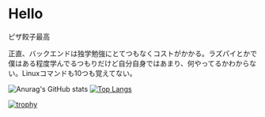 # Hello
ピザ餃子最高

正直、バックエンドは独学勉強にとてつもなくコストがかかる。ラズパイとかで僕はある程度学んでるつもりだけど自分自身ではあまり、何やってるかわからない。Linuxコマンドも10つも覚えてない。

![Anurag's GitHub stats](https://github-readme-stats.vercel.app/api?username=forestrharumaki&count_private=true&show_icons=true)
[![Top Langs](https://github-readme-stats.vercel.app/api/top-langs/?username=forestrharumaki&layout=compact)](https://github.com/anuraghazra/github-readme-stats)

[![trophy](https://github-profile-trophy.vercel.app/?username=forestrharumaki)](https://github.com/ryo-ma/github-profile-trophy)

<!---
forestrharumaki/forestrharumaki is a ✨ special ✨ repository because its `README.md` (this file) appears on your GitHub profile.
You can click the Preview link to take a look at your changes.
--->
